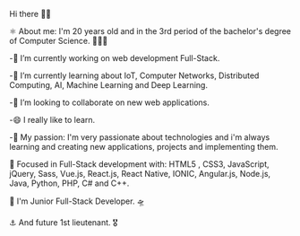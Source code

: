 Hi there 👋🏾

⚛️ About me: I'm 20 years old and in the 3rd period of the bachelor's degree of Computer Science. 👨🏾‍💻

-🔭 I’m currently working on web development Full-Stack.

-🌱 I’m currently learning about IoT, Computer Networks, Distributed Computing, AI, Machine Learning and Deep Learning.

-👯 I’m looking to collaborate on new web applications.

-😄 I really like to learn.

-💜 My passion: I'm very passionate about technologies and i'm always learning and creating new applications, projects and implementing them.

🎯 Focused in Full-Stack development with: HTML5 , CSS3, JavaScript, jQuery, Sass, Vue.js, React.js, React Native, IONIC, Angular.js, Node.js, Java, Python, PHP, C# and C++.

🚀 I'm Junior Full-Stack Developer. 🛸

⚓ And future 1st lieutenant. 🎖️
